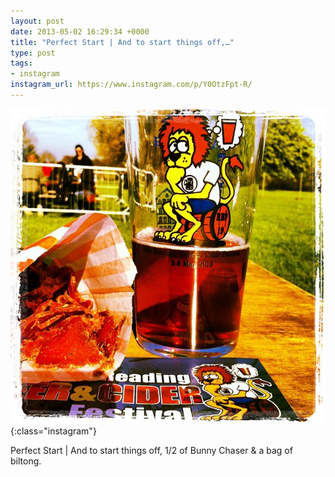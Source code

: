 ```yaml
---
layout: post
date: 2013-05-02 16:29:34 +0000
title: "Perfect Start | And to start things off,…"
type: post
tags:
- instagram
instagram_url: https://www.instagram.com/p/Y0OtzFpt-R/
---
```


![Instagram - Y0OtzFpt-R](/assets/Y0OtzFpt-R.jpg){:class="instagram"}

Perfect Start | And to start things off, 1/2 of Bunny Chaser & a bag of biltong.
